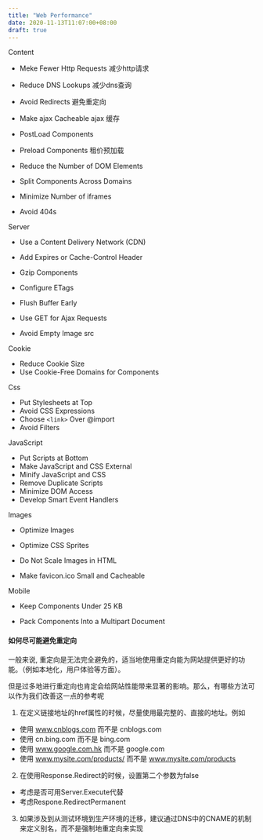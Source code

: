 ```yaml
---
title: "Web Performance"
date: 2020-11-13T11:07:00+08:00
draft: true
---
```


Content

- Meke Fewer Http Requests 减少http请求

- Reduce DNS Lookups 减少dns查询

- Avoid Redirects 避免重定向

- Make ajax Cacheable ajax 缓存

- PostLoad Components 

- Preload Components 租价预加载

- Reduce the Number of DOM Elements

- Split Components Across Domains

- Minimize Number of iframes

- Avoid 404s

Server

- Use a Content Delivery Network (CDN)

- Add Expires or Cache-Control Header

- Gzip Components

- Configure ETags

- Flush Buffer Early

- Use GET for Ajax Requests

- Avoid Empty Image src

Cookie

- Reduce Cookie Size
- Use Cookie-Free Domains for Components

Css

- Put Stylesheets at Top
- Avoid CSS Expressions
- Choose `<link>` Over @import
- Avoid Filters

JavaScript

- Put Scripts at Bottom
- Make JavaScript and CSS External
- Minify JavaScript and CSS
- Remove Duplicate Scripts
- Minimize DOM Access
- Develop Smart Event Handlers

Images

- Optimize Images

- Optimize CSS Sprites

- Do Not Scale Images in HTML

- Make favicon.ico Small and Cacheable


Mobile

- Keep Components Under 25 KB

- Pack Components Into a Multipart Document




#### 如何尽可能避免重定向

一般来说, 重定向是无法完全避免的，适当地使用重定向能为网站提供更好的功能。（例如本地化，用户体验等方面）。

但是过多地进行重定向也肯定会给网站性能带来显著的影响。那么，有哪些方法可以作为我们改善这一点的参考呢

1. 在定义链接地址的href属性的时候，尽量使用最完整的、直接的地址。例如

  - 使用 www.cnblogs.com 而不是 cnblogs.com
  - 使用 cn.bing.com 而不是 bing.com
  - 使用 www.google.com.hk 而不是 google.com
  - 使用 www.mysite.com/products/ 而不是 www.mysite.com/products

2. 在使用Response.Redirect的时候，设置第二个参数为false

  - 考虑是否可用Server.Execute代替
  - 考虑Respone.RedirectPermanent

3. 如果涉及到从测试环境到生产环境的迁移，建议通过DNS中的CNAME的机制来定义别名，而不是强制地重定向来实现
